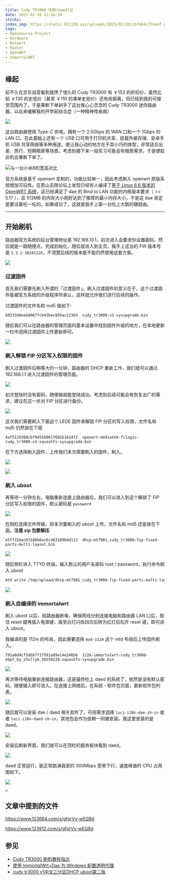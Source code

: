 ```yaml
---
title: Cudy TR3000 吃鹅(daed)记
date: 2025-02-28 21:18:34
sticky:
index_img: https://static.031130.xyz/uploads/2025/02/28/cbf464c37ea4f.webp
tags:
- OpenSource Project
- Hardware
- Network
- Router
- OpenWRT
- ImmortalWRT
---
```


## 缘起

前不久在京东自营看到我馋了很久的 Cudy TR3000 有 ￥153 的折扣价，虽然比起 ￥130 的史低价（甚至 ￥110 的凑单史低价）还有些距离，但已经到我的可接受范围内了，于是果断下单剁手了这台我心心念念的 Cudy TR3000 迷你路由器，以此来缓解我的<span class="heimu">开学前综合症</span>（一种精神性疾病）

![](https://static.031130.xyz/uploads/2025/02/23/8b0a4d5812179.webp)

这台路由器使用 Type-C 供电，拥有一个 2.5Gbps 的 WAN 口和一个 1Gbps 的 LAN 口，在此基础上还有一个 USB 口可用于打印机共享、挂载外接存储、安卓手机 USB 共享网络等多种用途。更让我心动的地方在于其小巧的体型，非常适合出差、旅行、短期租房等场景。考虑到接下来一段实习可能会有租房需求，于是便趁此机会果断下单了。

![与一台小米8的宽高对比](https://static.031130.xyz/uploads/2025/02/23/ef2b394e6fc0d.webp)

官方系统是基于 openwrt 定制的，功能比较单一，因此考虑刷入 openwrt 原版系统增加可玩性。在恩山无限论坛上发现已经有人编译了[基于 Linux 6.6 版本的 OpenWRT 系统](https://www.right.com.cn/forum/forum.php?mod=viewthread&tid=8418091)，这已经满足了 dae 的 Bind to LAN 功能的内核版本要求（ >= 5.17 ），且 512MB 的内存大小刚好达到了推荐的最小内存大小，于是这 dae 肯定是要试着吃一吃的。如果成功了，这就是我手上第一台吃上大鹅的硬路由。

***

## 开始刷机

路由器官方系统的后台管理地址是 192.168.10.1，初次进入会要求你设置密码，然后就是一路随便点，完成初始化，随后就进入到主页。我手上这台的 FW 版本号是 `2.3.2-20241226`，不清楚后续的版本能不能仍然使用这套方案。

![](https://static.031130.xyz/uploads/2025/02/28/1c066cb1dab3f.webp)

### 过渡固件

首先我们需要先刷入所谓的「过渡固件」。刷入过渡固件的意义在于，这个过渡固件能被官方系统的升级程序所承认，这样就允许我们进行后续的操作。

过渡固件的文件名和 md5 值如下: 

```
b8333d8eebd067fcb43bec855ac22364  cudy_tr3000-v1-sysupgrade.bin
```

随后我们可以在路由器的管理页面的基本设置中找到固件升级的地方，在本地更新一栏中选择过渡固件上传更新即可。

![](https://static.031130.xyz/uploads/2025/02/28/3582e569954a6.webp)

### 刷入解锁 FIP 分区写入权限的固件

刷入过渡固件后稍等大约一分钟，路由器的 DHCP 重新工作，我们就可以通过 192.168.1.1 进入过渡固件的管理页面。

![](https://static.031130.xyz/uploads/2025/02/28/6fe8107a87e87.webp)

初次登陆时没有密码，随便输就能登陆成功。考虑到后续可能会有恢复出厂的需求，建议在这一步对 FIP 分区进行备份。

![](https://static.031130.xyz/uploads/2025/02/28/79caf5f643689.webp)

这次我们需要刷入下面这个 LEDE 固件来解锁 FIP 分区的写入权限，文件名和 md5 仍然放在下面

```
4af5129368cbf0d556061f682b1614f2  openwrt-mediatek-filogic-cudy_tr3000-v1-squashfs-sysupgrade.bin
```

在下方选择刷入固件，上传我们本次需要刷入的固件，刷入。

![](https://static.031130.xyz/uploads/2025/02/28/79d300bb33d21.webp)

![](https://static.031130.xyz/uploads/2025/02/28/bc29dc9cad24a.webp)

### 刷入 uboot

再等待一分钟左右，电脑重新连接上路由器后，我们可以进入到这个解锁了 FIP 分区写入权限的固件，默认密码是 `password`

![](https://static.031130.xyz/uploads/2025/02/28/f98051faba608.webp)

在侧栏选择文件传输，将本次要刷入的 uboot 上传，文件名和 md5 还是放在下面。**注意 zip 包要解压**

```
e5ff31bac07108b6ac6cd63189b4d113  dhcp-mt7981_cudy_tr3000-fip-fixed-parts-multi-layout.bin
```

![](https://static.031130.xyz/uploads/2025/02/28/547c5d324f0a0.webp)

随后侧栏进入 TTYD 终端，输入默认的用户名密码 root / password，执行命令刷入 uboot

```bash
mtd write /tmp/upload/dhcp-mt7981_cudy_tr3000-fip-fixed-parts-multi-layout.bin FIP
```

![](https://static.031130.xyz/uploads/2025/02/28/46b4fc5be8c82.webp)

### 刷入自编译的 immortalwrt

刷入 uboot 以后，给路由器断电，确保网线分别连接电脑和路由器 LAN 口后，按住 reset 键再插入电源键，直至白灯闪烁四次后转为红灯后松开 reset 键，即可进入 uboot。

我编译的是 112m 的布局，因此需要选择 `mod-112m` 这个 mtd 布局后上传固件刷入。

```
791a8d4cf5d6b7f17591a89e14e246bb  112m-immortalwrt-cudy_tr3000-ebpf_by_zhullyb_20250228-squashfs-sysupgrade.bin
```

![](https://static.031130.xyz/uploads/2025/02/28/41c250db91756.webp)

再次等待电脑重新连接路由器，这是最终吃上 daed 的系统了，依然是没有默认密码，随便输入即可进入。在连接上网络后，在系统 - 软件包页面，更新软件包列表。

![](https://static.031130.xyz/uploads/2025/02/28/e56084ff09a5d.webp)

随后就可以安装 dae / daed 相关软件了，可视需求选择 `luci-i18n-dae-zh-cn` 或者 `luci-i18n-daed-zh-cn`，其他包会作为依赖一同被安装。我这里安装的是 daed。

![](https://static.031130.xyz/uploads/2025/02/28/dc4fa4a688cf5.webp)

安装后刷新界面，我们就可以在顶栏的服务板块看到 daed。

![](https://static.031130.xyz/uploads/2025/02/28/551f1f2eb9ab4.webp)

daed 正常运行，能正常跑满我家的 300Mbps 宽带下行，速度峰值时 CPU 占用图如下。

![](https://static.031130.xyz/uploads/2025/02/28/651bed7ad4aba.webp)

<img src="https://static.031130.xyz/uploads/2025/02/28/8cddfb60b0981.webp" style="zoom:50%;" />

## 文章中提到的文件

https://www.123684.com/s/gfprVv-wEQ8d

https://www.123912.com/s/gfprVv-wEQ8d

## 参见

- [Cudy TR3000 刷机教程指北](https://www.right.com.cn/forum/forum.php?mod=viewthread&tid=8410353)
- [使用 ImmortalWrt+Dae 为 Windows 配置透明代理](https://abxy.fun/post/immortalwrt-dae/)
- [cudy tr3000 v1中文三分区DHCP uboot第二版](https://www.right.com.cn/forum/forum.php?mod=viewthread&tid=8415351)
